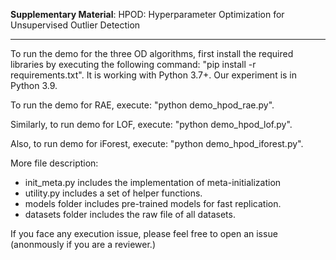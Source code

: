 
**Supplementary Material**: HPOD: Hyperparameter Optimization for Unsupervised Outlier Detection

----

To run the demo for the three OD algorithms, first install the required libraries by executing the following command:
"pip install -r requirements.txt". It is working with Python 3.7+. Our experiment is in Python 3.9.

To run the demo for RAE, execute:
"python demo_hpod_rae.py".

Similarly, to run demo for LOF, execute:
"python demo_hpod_lof.py".

Also, to run demo for iForest, execute:
"python demo_hpod_iforest.py".

More file description:
- init_meta.py includes the implementation of meta-initialization
- utility.py includes a set of helper functions.
- models folder includes pre-trained models for fast replication.
- datasets folder includes the raw file of all datasets.

If you face any execution issue, please feel free to open an issue (anonmously if you are a reviewer.)
